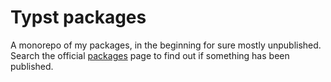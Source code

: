 # Typst packages

A monorepo of my packages, in the beginning for sure mostly unpublished. Search the official [packages](https://typst.app/docs/packages/) page to find out if something has been published.
